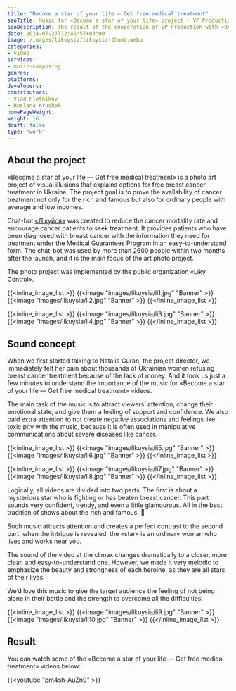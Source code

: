 ```yaml
---
title: "Become a star of your life — Get free medical treatment"
seoTitle: Music for «Become a star of your life» project | VP Production
seoDescription: The result of the cooperation of VP Production with «Become a star of your life» project. We talk about the sound concept, main challenge, and final result.
date: 2024-07-27T12:46:57+03:00
image: /images/likuysia/likuysia-thumb.webp
categories:
- video
services:
- music-composing
genres:
platforms:
developers:
contributors:
- Vlad Plotnikov
- Ruslana Kruchek
homePageWeight:
weight: 16
draft: false
type: "work"
---
```


## About the project

«Become a star of your life — Get free medical treatment» is a photo art project of visual illusions that explains options for free breast cancer treatment in Ukraine. The project goal is to prove the availability of cancer treatment not only for the rich and famous but also for ordinary people with average and low incomes.

Chat-bot [«Лікуйся»](https://t.me/likuysia_bot) was created to reduce the cancer mortality rate and encourage cancer patients to seek treatment. It provides patients who have been diagnosed with breast cancer with the information they need for treatment under the Medical Guarantees Program in an easy-to-understand form. The chat-bot was used by more than 2600 people within two months after the launch, and it is the main focus of the art photo project.

The photo project was implemented by the public organization «Liky Control».

{{<inline_image_list >}}
{{<image "images/likuysia/li1.jpg" "Banner"  >}}
{{<image "images/likuysia/li2.jpg" "Banner"  >}}
{{</inline_image_list >}}

{{<inline_image_list >}}
{{<image "images/likuysia/li3.jpg" "Banner"  >}}
{{<image "images/likuysia/li4.jpg" "Banner"  >}}
{{</inline_image_list >}}

## Sound concept

When we first started talking to Natalia Guran, the project director, we immediately felt her pain about thousands of Ukrainian women refusing breast cancer treatment because of the lack of money. And it took us just a few minutes to understand the importance of the music for «Become a star of your life — Get free medical treatment» videos.  

The main task of the music is to attract viewers’ attention, change their emotional state, and give them a feeling of support and confidence. We also paid extra attention to not create negative associations and feelings like toxic pity with the music, because it is often used in manipulative communications about severe diseases like cancer.

{{<inline_image_list >}}
{{<image "images/likuysia/li5.jpg" "Banner"  >}}
{{<image "images/likuysia/li6.jpg" "Banner"  >}}
{{</inline_image_list >}}

{{<inline_image_list >}}
{{<image "images/likuysia/li7.jpg" "Banner"  >}}
{{<image "images/likuysia/li8.jpg" "Banner"  >}}
{{</inline_image_list >}}

Logically, all videos are divided into two parts. The first is about a mysterious star who is fighting or has beaten breast cancer. This part sounds very confident, trendy, and even a little glamourous. All in the best tradition of shows about the rich and famous. 🙂

Such music attracts attention and creates a perfect contrast to the second part, when the intrigue is revealed: the «star» is an ordinary woman who lives and works near you.

The sound of the video at the climax changes dramatically to a closer, more clear, and easy-to-understand one. However, we made it very melodic to emphasize the beauty and strongness of each heroine, as they are all stars of their lives.

We’d love this music to give the target audience the feeling of not being alone in their battle and the strength to overcome all the difficulties.

{{<inline_image_list >}}
{{<image "images/likuysia/li9.jpg" "Banner"  >}}
{{<image "images/likuysia/li10.jpg" "Banner"  >}}
{{</inline_image_list >}}

## Result

You can watch some of the «Become a star of your life — Get free medical treatment» videos below:

{{<youtube "pm4sh-AuZn0" >}}
